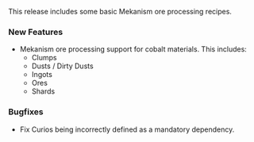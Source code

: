 This release includes some basic Mekanism ore processing recipes.

### New Features

- Mekanism ore processing support for cobalt materials. This includes:
	- Clumps
	- Dusts / Dirty Dusts
	- Ingots
	- Ores
	- Shards

### Bugfixes

- Fix Curios being incorrectly defined as a mandatory dependency.